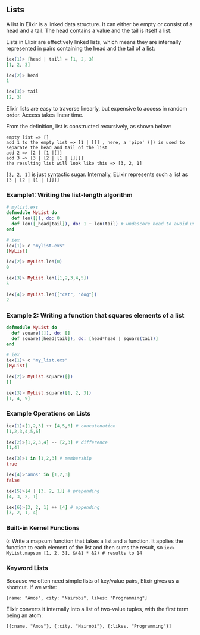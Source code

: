 ## Lists

A list in Elixir is a linked data structure.
It can either be empty or consist of a head and a tail. The head contains a value and the tail is itself a list.

Lists in Elixir are effectively linked lists, which means they are internally represented in pairs containing the head and the tail of a list:

```elixir
iex(1)> [head | tail] = [1, 2, 3]
[1, 2, 3]

iex(2)> head
1

iex(3)> tail
[2, 3]
```

Elixir lists are easy to traverse linearly, but expensive to access in random order. Access takes linear time.

From the definition, list is constructed recursively, as shown below:

```
empty list => []
add 1 to the empty list => [1 | []] , here, a 'pipe' (|) is used to separate the head and tail of the list
add 2 => [2 | [1 |[]]
add 3 => [3 | [2 | [1 | []]]]
the resulting list will look like this => [3, 2, 1]
```

`[3, 2, 1]` is just syntactic sugar. Internally, ELixir represents such a list as `[3 | [2 | [1 | []]]]`

### Example1: Writing the list-length algorithm

```elixir
# mylist.exs
defmodule MyList do
  def len([]), do: 0
  def len([_head|tail]), do: 1 + len(tail) # undescore head to avoid unused variable warning
end

# iex
iex(1)> c "mylist.exs"
[MyList]

iex(2)> MyList.len(0)
0

iex(3)> MyList.len([1,2,3,4,5])
5

iex(4)> MyList.len(["cat", "dog"])
2
```

### Example 2: Writing a function that squares elements of a list

```elixir
defmodule MyList do
  def square([]), do: []
  def square([head|tail]), do: [head*head | square(tail)]
end

# iex
iex(1)> c "my_list.exs"
[MyList]

iex(2)> MyList.square([])
[]

iex(3)> MyList.square([1, 2, 3])
[1, 4, 9]
```

### Example Operations on Lists

```elixir
iex(1)>[1,2,3] ++ [4,5,6] # concatenation
[1,2,3,4,5,6]

iex(2)>[1,2,3,4] -- [2,3] # difference
[1,4]

iex(3)>1 in [1,2,3] # membership
true

iex(4)>"amos" in [1,2,3]
false

iex(5)>[4 | [3, 2, 1]] # prepending
[4, 3, 2, 1]

iex(6)>[3, 2, 1] ++ [4] # appending
[3, 2, 1, 4]
```

### Built-in Kernel Functions

`Q`: Write a mapsum function that takes a list and a function. It applies the function to each element of the list and then sums the result, so
`iex> MyList.mapsum [1, 2, 3], &(&1 * &2) # results to 14`

### Keyword Lists

Because we often need simple lists of key/value pairs, Elixir gives us a shortcut. If we write:

`[name: "Amos", city: "Nairobi", likes: "Programming"] `

Elixir converts it internally into a list of two-value tuples, with the first term being an atom:

`[{:name, "Amos"}, {:city, "Nairobi"}, {:likes, "Programming"}]`
